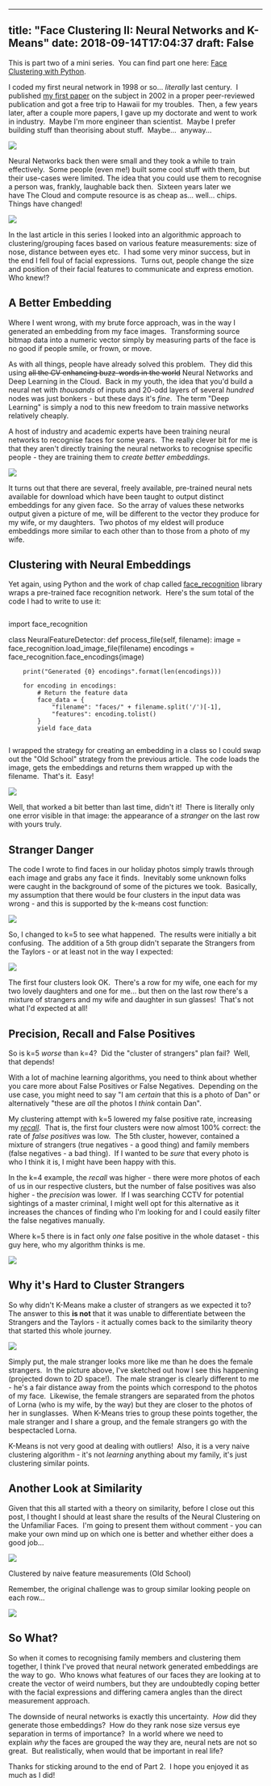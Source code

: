 
---
title: "Face Clustering II: Neural Networks and K-Means"
date: 2018-09-14T17:04:37
draft: False
---


This is part two of a mini series.  You can find part one here: <a href="http://logicalgenetics.com/face-clustering-with-python/">Face Clustering with Python</a>.

I coded my first neural network in 1998 or so... *literally* last century.  I published <a href="https://ieeexplore.ieee.org/document/1004548/">my first paper</a> on the subject in 2002 in a proper peer-reviewed publication and got a free trip to Hawaii for my troubles.  Then, a few years later, after a couple more papers, I gave up my doctorate and went to work in industry.  Maybe I'm more engineer than scientist.  Maybe I prefer building stuff than theorising about stuff.  Maybe...  anyway...

<img src="http://logicalgenetics.com/wp-content/uploads/2018/09/Screenshot-2018-09-15-13.11.17-1.jpg"/>

Neural Networks back then were small and they took a while to train effectively.  Some people (even me!) built some cool stuff with them, but their use-cases were limited. The idea that you could use them to recognise a person was, frankly, laughable back then.  Sixteen years later we have The Cloud and compute resource is as cheap as... well... chips.  Things have changed!

<img src="http://logicalgenetics.com/wp-content/uploads/2018/09/Screenshot-2018-09-12-09.49.33.jpg"/>

In the last article in this series I looked into an algorithmic approach to clustering/grouping faces based on various feature measurements: size of nose, distance between eyes etc.  I had some very minor success, but in the end I fell foul of facial expressions.  Turns out, people change the size and position of their facial features to communicate and express emotion.  Who knew!?

## A Better Embedding

Where I went wrong, with my brute force approach, was in the way I generated an embedding from my face images.  Transforming source bitmap data into a numeric vector simply by measuring parts of the face is no good if people smile, or frown, or move.

As with all things, people have already solved this problem.  They did this using ~~all the CV enhancing buzz-words in the world~~ Neural Networks and Deep Learning in the Cloud.  Back in my youth, the idea that you'd build a neural net with *thousands* of inputs and 20-odd layers of several *hundred* nodes was just bonkers - but these days it's *fine*.  The term "Deep Learning" is simply a nod to this new freedom to train massive networks relatively cheaply.  

A host of industry and academic experts have been training neural networks to recognise faces for some years.  The really clever bit for me is that they aren't directly training the neural networks to recognise specific people - they are training them to *create better embeddings*.

<img src="http://logicalgenetics.com/wp-content/uploads/2018/09/Screenshot-2018-09-12-18.58.30.jpg"/>

It turns out that there are several, freely available, pre-trained neural nets available for download which have been taught to output distinct embeddings for any given face.  So the array of values these networks output given a picture of me, will be different to the vector they produce for my wife, or my daughters.  Two photos of my eldest will produce embeddings more similar to each other than to those from a photo of my wife.

## Clustering with Neural Embeddings

Yet again, using Python and the work of chap called <a href="https://github.com/ageitgey/face_recognition">face_recognition</a> library wraps a pre-trained face recognition network.  Here's the sum total of the code I had to write to use it:


```

```
import face_recognition

class NeuralFeatureDetector:
    def process_file(self, filename):
        image = face_recognition.load_image_file(filename)
        encodings = face_recognition.face_encodings(image)

        print("Generated {0} encodings".format(len(encodings)))

        for encoding in encodings:
            # Return the feature data
            face_data = {
                "filename": "faces/" + filename.split('/')[-1],
                "features": encoding.tolist()
            }
            yield face_data
```

```


I wrapped the strategy for creating an embedding in a class so I could swap out the "Old School" strategy from the previous article.  The code loads the image, gets the embeddings and returns them wrapped up with the filename.  That's it.  Easy!

<img src="http://logicalgenetics.com/wp-content/uploads/2018/09/Screenshot-2018-09-13-07.49.24.jpg"/>

Well, that worked a bit better than last time, didn't it!  There is literally only one error visible in that image: the appearance of a *stranger* on the last row with yours truly.

## Stranger Danger

The code I wrote to find faces in our holiday photos simply trawls through each image and grabs any face it finds.  Inevitably some unknown folks were caught in the background of some of the pictures we took.  Basically, my assumption that there would be four clusters in the input data was wrong - and this is supported by the k-means cost function:

<img src="http://logicalgenetics.com/wp-content/uploads/2018/09/Screenshot-2018-09-13-08.01.50.jpg"/>

So, I changed to k=5 to see what happened.  The results were initially a bit confusing.  The addition of a 5th group didn't separate the Strangers from the Taylors - or at least not in the way I expected:

<img src="http://logicalgenetics.com/wp-content/uploads/2018/09/Screenshot-2018-09-13-08.04.46.jpg"/>

The first four clusters look OK.  There's a row for my wife, one each for my two lovely daughters and one for me... but then on the last row there's a mixture of strangers and my wife and daughter in sun glasses!  That's not what I'd expected at all! 

## Precision, Recall and False Positives

So is k=5 *worse* than k=4?  Did the "cluster of strangers" plan fail?  Well, that depends!

With a lot of machine learning algorithms, you need to think about whether you care more about False Positives or False Negatives.  Depending on the use case, you might need to say "I am *certain* that this is a photo of Dan" or alternatively "these are *all* the photos I *think* contain Dan".

My clustering attempt with k=5 lowered my false positive rate, increasing my <a href="https://en.wikipedia.org/wiki/Precision_and_recall#Recall">*recall*</a>.  That is, the first four clusters were now almost 100% correct: the rate of *false positives* was low.  The 5th cluster, however, contained a mixture of strangers (true negatives - a good thing) and family members (false negatives - a bad thing).  If I wanted to be *sure* that every photo is who I think it is, I might have been happy with this.

In the k=4 example, the *recall* was higher - there were more photos of each of us in our respective clusters, but the number of false positives was also higher - the *precision* was lower.  If I was searching CCTV for potential sightings of a master criminal, I might well opt for this alternative as it increases the chances of finding who I'm looking for and I could easily filter the false negatives manually.

Where k=5 there is in fact only *one* false positive in the whole dataset - this guy here, who my algorithm thinks is me.

<img src="http://logicalgenetics.com/wp-content/uploads/2018/09/Screenshot-2018-09-13-08.08.52.jpg"/>

## Why it's Hard to Cluster Strangers

So why didn't K-Means make a cluster of strangers as we expected it to?  The answer to this <strong>is not</strong> that it was unable to differentiate between the Strangers and the Taylors - it actually comes back to the similarity theory that started this whole journey.

<img src="http://logicalgenetics.com/wp-content/uploads/2018/09/2018-09-13-11.53.24-2.jpg"/>

Simply put, the male stranger looks more like me than he does the female strangers.  In the picture above, I've sketched out how I see this happening (projected down to 2D space!).  The male stranger is clearly different to me - he's a fair distance away from the points which correspond to the photos of my face.  Likewise, the female strangers are separated from the photos of Lorna (who is my wife, by the way) but they are closer to the photos of her in sunglasses.  When K-Means tries to group these points together, the male stranger and I share a group, and the female strangers go with the bespectacled Lorna.

K-Means is not very good at dealing with outliers!  Also, it is a very naive clustering algorithm - it's not *learning* anything about my family, it's just clustering similar points.

## Another Look at Similarity

Given that this all started with a theory on similarity, before I close out this post, I thought I should at least share the results of the Neural Clustering on the Unfamiliar Faces.  I'm going to present them without comment - you can make your own mind up on which one is better and whether either does a good job… 

<img src="http://logicalgenetics.com/wp-content/uploads/2018/09/Screenshot-2018-09-12-08.07.40-1.jpg"/><figcaption>Clustered by naive feature measurements (Old School)
</figcaption>

Remember, the original challenge was to group similar looking people on each row...

<img src="http://logicalgenetics.com/wp-content/uploads/2018/09/Screenshot-2018-09-13-12.19.10.jpg"/>

## So What?

So when it comes to recognising family members and clustering them together, I think I've proved that neural network generated embeddings are the way to go.  Who knows what features of our faces they are looking at to create the vector of weird numbers, but they are undoubtedly coping better with the facial expressions and differing camera angles than the direct measurement approach.

The downside of neural networks is exactly this uncertainty.  *How* did they generate those embeddings?  How do they rank nose size versus eye separation in terms of importance?  In a world where we need to explain *why* the faces are grouped the way they are, neural nets are not so great.  But realistically, when would that be important in real life?

Thanks for sticking around to the end of Part 2.  I hope you enjoyed it as much as I did!
